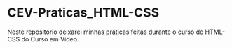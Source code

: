 # CEV-Praticas_HTML-CSS
Neste repositório deixarei minhas práticas feitas durante o curso de HTML-CSS do Curso em Vídeo.
